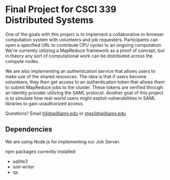 # Final Project for CSCI 339 Distributed Systems

One of the goals with this project is to implement a collaborative in-browser computation system with volunteers and job requesters. Participants can open a specified URL to contribute CPU cycles to an ongoing computation. We're currently utilizing a MapReduce framework as a proof of concept, but in theory any sort of computational work can be distributed across the compute nodes. 

We are also implementing an authentication service that allows users to make use of the shared resources. The idea is that if users become volunteers, they then get access to an authentication token that allows them to submit MapReduce jobs to the cluster. These tokens are verified through an identity provider utilizing the SAML protocol. Another goal of this project is to simulate how real-world users might exploit vulnerabilities in SAML libraries to gain unauthorized access.

Questions?
Email tl4@williams.edu or mgs1@williams.edu

## Dependencies

We are using Node.js for implementing our Job Server.

npm packages currently installed:
- sqllite3
- xml-writer
- qs
